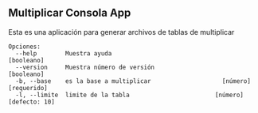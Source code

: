 

## Multiplicar Consola App

Esta es una aplicación para generar archivos de tablas de multiplicar

```
Opciones:
  --help        Muestra ayuda                                         [booleano]
  --version     Muestra número de versión                             [booleano]
  -b, --base    es la base a multiplicar                    [número] [requerido]
  -l, --limite  limite de la tabla                        [número] [defecto: 10]
```
